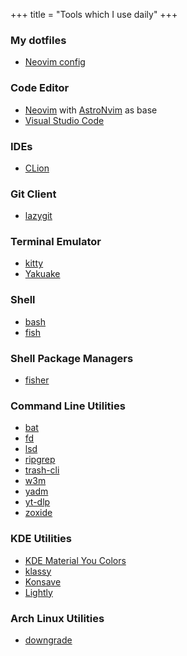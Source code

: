 +++
title = "Tools which I use daily"
+++

### My dotfiles
- [Neovim config](https://github.com/throwaway69420-69420/astronvim_user)

### Code Editor
- [Neovim](https://neovim.io/) with [AstroNvim](https://astronvim.com/) as base
- [Visual Studio Code](https://code.visualstudio.com/)

### IDEs
- [CLion](https://www.jetbrains.com/clion/)

### Git Client
- [lazygit](https://github.com/jesseduffield/lazygit)

### Terminal Emulator
- [kitty](https://sw.kovidgoyal.net/kitty/)
- [Yakuake](https://apps.kde.org/yakuake/)

### Shell
- [bash](https://www.gnu.org/software/bash/bash.html)
- [fish](https://fishshell.com/)

### Shell Package Managers
- [fisher](https://github.com/jorgebucaran/fisher)

<!-- TODO: add terminal package managers -->

### Command Line Utilities
- [bat](https://github.com/sharkdp/bat)
- [fd](https://github.com/sharkdp/fd)
- [lsd](https://github.com/lsd-rs/lsd)
- [ripgrep](https://github.com/BurntSushi/ripgrep)
- [trash-cli](https://github.com/andreafrancia/trash-cli)
- [w3m](https://salsa.debian.org/debian/w3m)
- [yadm](https://github.com/TheLocehiliosan/yadm)
- [yt-dlp](https://github.com/yt-dlp/yt-dlp)
- [zoxide](https://github.com/ajeetdsouza/zoxide)

### KDE Utilities
- [KDE Material You Colors](https://github.com/luisbocanegra/kde-material-you-colors)
- [klassy](https://github.com/paulmcauley/klassy)
- [Konsave](https://github.com/Prayag2/konsave)
- [Lightly](https://github.com/boehs/Lightly)

### Arch Linux Utilities
- [downgrade](https://github.com/archlinux-downgrade/downgrade)
